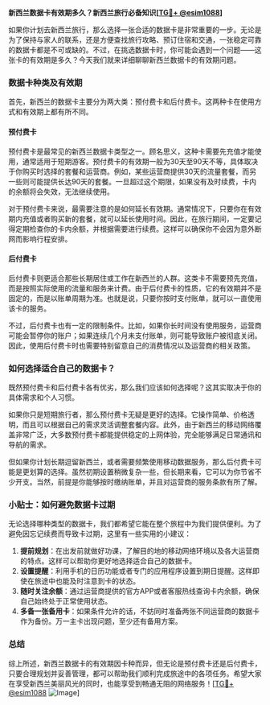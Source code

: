 **新西兰数据卡有效期多久？新西兰旅行必备知识[[TG💪+ @esim1088](https://t.me/s/esim1088)]**

如果你计划去新西兰旅行，那么选择一张合适的数据卡是非常重要的一步。无论是为了保持与家人的联系，还是方便查找旅行攻略、预订住宿和交通，一张稳定可靠的数据卡都是不可或缺的。不过，在挑选数据卡时，你可能会遇到一个问题——这张卡的有效期是多久？今天我们就来详细聊聊新西兰数据卡的有效期问题。

### 数据卡种类及有效期

首先，新西兰的数据卡主要分为两大类：预付费卡和后付费卡。这两种卡在使用方式和有效期上都有所不同。

#### 预付费卡

预付费卡是最常见的新西兰数据卡类型之一。顾名思义，这种卡需要先充值才能使用，通常适用于短期游客。预付费卡的有效期一般为30天至90天不等，具体取决于你购买时选择的套餐和运营商。例如，某些运营商提供30天的流量套餐，而另一些则可能提供长达90天的套餐。一旦超过这个期限，如果没有及时续费，卡内的余额将会失效，无法继续使用。

对于预付费卡来说，最需要注意的是如何延长有效期。通常情况下，只要你在有效期内充值或者购买新的套餐，就可以延长使用时间。因此，在旅行期间，一定要记得定期检查你的卡内余额，并根据需要进行续费。这样可以确保你不会因为意外断网而影响行程安排。

#### 后付费卡

后付费卡则更适合那些长期居住或工作在新西兰的人群。这类卡不需要预先充值，而是按照实际使用的流量和服务来计费。由于后付费卡的性质，它的有效期并不是固定的，而是以账单周期为准。也就是说，只要你按时支付账单，就可以一直使用该卡的服务。

不过，后付费卡也有一定的限制条件。比如，如果你长时间没有使用服务，运营商可能会暂停你的账户；如果连续几个月未支付账单，则可能导致账户被彻底关闭。因此，使用后付费卡时也需要特别留意自己的消费情况以及运营商的相关政策。

### 如何选择适合自己的数据卡？

既然预付费卡和后付费卡各有优劣，那么我们应该如何选择呢？这其实取决于你的具体需求和个人习惯。

如果你只是短期旅行者，那么预付费卡无疑是更好的选择。它操作简单、价格透明，而且可以根据自己的需求灵活调整套餐内容。此外，由于新西兰的移动网络覆盖非常广泛，大多数预付费卡都能提供稳定的上网体验，完全能够满足日常通讯和导航的需求。

但如果你计划长期逗留新西兰，或者需要频繁使用移动数据服务，那么后付费卡可能是更划算的选择。虽然初期设置稍微复杂一些，但长期来看，它可以为你节省不少开支。当然，前提是你能够按时缴纳账单，并且对运营商的服务条款有所了解。

### 小贴士：如何避免数据卡过期

无论选择哪种类型的数据卡，我们都希望它能在整个旅程中为我们提供便利。为了避免因忘记续费而导致卡过期，这里有一些实用的小建议：

1. **提前规划**：在出发前就做好功课，了解目的地的移动网络环境以及各大运营商的特点。这样可以帮助你更好地选择适合自己的数据卡。
2. **设置提醒**：利用手机的日历功能或者专门的应用程序设置到期日提醒。这样即使在旅途中也能及时注意到卡的状态。
3. **随时关注余额**：通过运营商提供的官方APP或者客服热线查询卡内余额，确保自己始终处于正常使用状态。
4. **多备一张备用卡**：如果条件允许的话，不妨同时准备两张不同运营商的数据卡作为备份。万一主卡出现问题，至少还有备用方案。

### 总结

综上所述，新西兰数据卡的有效期因卡种而异，但无论是预付费卡还是后付费卡，只要合理规划并妥善管理，都可以帮助我们顺利完成旅途中的各项任务。希望大家在享受新西兰美丽风光的同时，也能享受到畅通无阻的网络服务！[[TG💪+ @esim1088](https://t.me/s/esim1088) ![Image](https://i.postimg.cc/4NQfJmqS/Snipaste-2025-05-13-00-14-12.png)]
